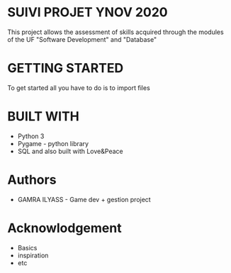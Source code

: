 # SUIVI PROJET YNOV 2020
This project allows the assessment of skills acquired through the modules of the UF
"Software Development" and "Database"

# GETTING STARTED

To get started all you have to do is to import files

# BUILT WITH

- Python 3
- Pygame - python library
- SQL
and also built with Love&Peace

# Authors

- GAMRA ILYASS - Game dev + gestion project

# Acknowlodgement
- Basics
- inspiration
- etc
